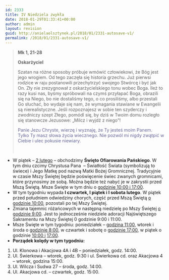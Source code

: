 ```yaml
---
id: 2333
title: IV Niedziela zwykła
date: 2018-01-29T01:33:41+00:00
author: admin
layout: revision
guid: http://anielaolsztynek.pl/2018/01/2331-autosave-v1/
permalink: /2018/01/2331-autosave-v1/
---
```

> **Mk 1, 21-28**
> 
> **Oskarżyciel**
> 
> Szatan na różne sposoby próbuje wmówić człowiekowi, że Bóg jest jego wrogiem. Od tego zaczęła się historia grzechu. Już pierwsi rodzice w raju postanowili przechytrzyć swojego Stwórcę i być jak On. Zły nie zrezygnował z oskarżycielskiego tonu wobec Boga. Ileż to razy kusi nas, byśmy spróbowali na czymś przyłapać Boga, obrazili się na Niego, bo nie dostaliśmy tego, o co prosiliśmy, albo przestali Go słuchać, bo wydaje się nam, że wymagania stawiane w Ewangelii są nierealistyczne. Jeśli rozpoznajesz w sobie ten szyderczy i zwodniczy szept Złego, pomódl się, by dziś w Twoim domu rozległo się stanowcze Jezusowe: &#8222;Milcz i wyjdź z niego&#8221;!
> 
> <span style="color: #666699;">Panie Jezu Chryste, wierzę i wyznaję, że Ty jesteś moim Panem. Tylko Ty masz słowa życia wiecznego. Nie pozwól mi nigdy zwątpić w Ciebie i ulec pokusie niewiary.</span>
> 
> &nbsp;

  * W piątek – <span style="text-decoration: underline;">2 lutego</span> – obchodzimy **Święto Ofiarowania Pańskiego**. W tym dniu czcimy Chrystusa Pana  – Światłość Świata (symbolizują to świece) i Jego Matkę pod nazwą Matki Bożej Gromnicznej. Tradycyjnie w czasie Mszy Świętej będzie poświęcenie świec zwanych gromnicami, które przynosimy ze sobą. Można będzie też nabyć je w zakrystii przed Mszą Świętą. Msze Święte w tym dniu o <span style="text-decoration: underline;">godzinie 10:00 i 17:00</span>.
  * W tym tygodniu wypada **I czwartek, I piątek i I sobota lutego**. W piątek przed południem odwiedziny chorych, część przed Mszą Świętą <span style="text-decoration: underline;">o godzinie 10:00</span>, pozostali po tej Mszy Świętej.
  * Zmiana tajemnic różańcowych w następną niedzielę po Mszy Świętej <span style="text-decoration: underline;">o godzinie 9:00</span>. Jest to jednocześnie niedziele adoracji Najświętszego Sakramentu na Mszy Świętej 0 godzinie 9:00 i 11:00.
  * Msze Święte w tym tygodniu: poniedziałek &#8211; <span style="text-decoration: underline;">godzina 11:00</span>, wtorek i środa o <span style="text-decoration: underline;">godzinie 8:00</span>, w czwartek i sobotę o g<span style="text-decoration: underline;">odzinie 17:00</span>, w piątek o godzinie <span style="text-decoration: underline;">10:00 i</span> <span style="text-decoration: underline;">17:00</span>.
  * **Porządek kolędy w tym tygodniu:** </ul> 
      1. Ul. Klonowa i Akacjowa 4A i 4B – poniedziałek, godz. 14:00.
      2. Ul. Świerkowa &#8211; wtorek, godz. 9:30 i ul. Świerkowa cd. oraz Akacjowa 4 – wtorek, godzina 15:00.
      3. Ul. Wilcza i Sudwa 27 – środa, godz. 14:00.
      4. Ul. Akacjowa cd. – czwartek, godz. 15:00.